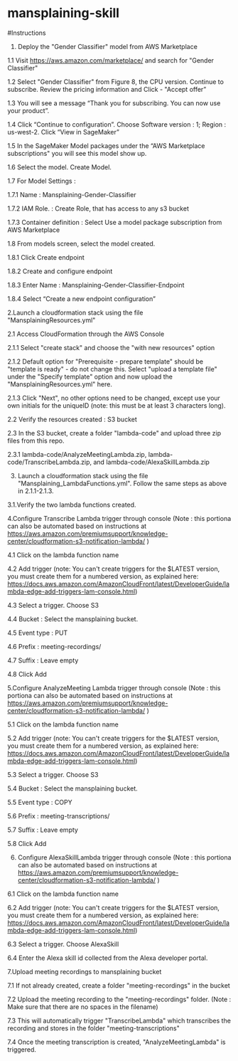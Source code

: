 # mansplaining-skill


#Instructions

1. Deploy the "Gender Classifier" model from AWS Marketplace

1.1 Visit https://aws.amazon.com/marketplace/ and search for "Gender Classifier"

1.2 Select "Gender Classifier" from Figure 8, the CPU version. Continue to subscribe. Review the pricing information and  Click - "Accept offer”

1.3 You will see a message “Thank you for subscribing.  You can now use your product”. 

1.4 Click “Continue to configuration”. Choose Software version : 1; Region : us-west-2. Click “View in SageMaker”

1.5 In the SageMaker Model packages under the “AWS Marketplace subscriptions" you will see this model show up.

1.6 Select the model. Create Model.

1.7 For Model Settings :
    
1.7.1 Name : Mansplaining-Gender-Classifier
    
1.7.2 IAM Role. : Create Role, that has access to any s3 bucket

1.7.3 Container definition : Select Use a model package subscription from AWS Marketplace

1.8 From models screen, select the model created.

1.8.1 Click Create endpoint

1.8.2 Create and configure endpoint

1.8.3 Enter Name : Mansplaining-Gender-Classifier-Endpoint

1.8.4 Select “Create a new endpoint configuration”

2.Launch a cloudformation stack using the file "MansplainingResources.yml"

2.1 Access CloudFormation through the AWS Console

2.1.1 Select "create stack" and choose the "with new resources" option

2.1.2 Default option for "Prerequisite - prepare template" should be "template is ready" - do not change this. Select "upload a template file" under the "Specify template" option and now upload the "MansplainingResources.yml" here.

2.1.3 Click "Next", no other options need to be changed, except use your own initials for the uniqueID (note: this must be at least 3 characters long).

2.2 Verify the resources created : S3 bucket

2.3 In the S3 bucket, create a folder "lambda-code" and upload three zip files from this repo.

2.3.1 lambda-code/AnalyzeMeetingLambda.zip, lambda-code/TranscribeLambda.zip, and lambda-code/AlexaSkillLambda.zip

3. Launch a cloudformation stack using the file "Mansplaining_LambdaFunctions.yml". Follow the same steps as above in 2.1.1-2.1.3. 

3.1.Verify the two lambda functions created.

4.Configure Transcribe Lambda trigger through console (Note : this portiona can also be automated based on instructions at https://aws.amazon.com/premiumsupport/knowledge-center/cloudformation-s3-notification-lambda/ )

4.1 Click on the lambda function name

4.2 Add trigger (note: You can't create triggers for the $LATEST version, you must create them for a numbered version, as explained here: https://docs.aws.amazon.com/AmazonCloudFront/latest/DeveloperGuide/lambda-edge-add-triggers-lam-console.html)

4.3 Select a trigger.  Choose S3

4.4 Bucket : Select the mansplaining bucket.

4.5 Event type : PUT

4.6 Prefix : meeting-recordings/

4.7 Suffix : Leave empty

4.8 Click Add

5.Configure AnalyzeMeeting Lambda trigger through console (Note : this portiona can also be automated based on instructions at https://aws.amazon.com/premiumsupport/knowledge-center/cloudformation-s3-notification-lambda/ )

5.1 Click on the lambda function name

5.2 Add trigger (note: You can't create triggers for the $LATEST version, you must create them for a numbered version, as explained here: https://docs.aws.amazon.com/AmazonCloudFront/latest/DeveloperGuide/lambda-edge-add-triggers-lam-console.html)

5.3 Select a trigger.  Choose S3

5.4 Bucket : Select the mansplaining bucket.

5.5 Event type : COPY

5.6 Prefix : meeting-transcriptions/

5.7 Suffix : Leave empty

5.8 Click Add

6. Configure AlexaSkillLambda trigger through console (Note : this portiona can also be automated based on instructions at https://aws.amazon.com/premiumsupport/knowledge-center/cloudformation-s3-notification-lambda/ )

6.1 Click on the lambda function name

6.2 Add trigger (note: You can't create triggers for the $LATEST version, you must create them for a numbered version, as explained here: https://docs.aws.amazon.com/AmazonCloudFront/latest/DeveloperGuide/lambda-edge-add-triggers-lam-console.html)

6.3 Select a trigger.  Choose AlexaSkill

6.4 Enter the Alexa skill id collected from the Alexa developer portal.

7.Upload meeting recordings to mansplaining bucket

7.1 If not already created, create a folder "meeting-recordings" in the bucket

7.2 Upload the meeting recording to the "meeting-recordings" folder.  (Note : Make sure that there are no spaces in the filename)

7.3 This will automatically trigger "TranscribeLambda" which transcribes the recording and stores in the folder "meeting-transcriptions"

7.4 Once the meeting transcription is created, "AnalyzeMeetingLambda" is triggered.
